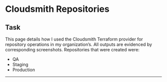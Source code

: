 # Cloudsmith Repositories

## Task
This page details how I used the Cloudsmith Terraform provider for repository operations in my organization’s. All outputs are evidenced by corresponding screenshots. Repositories that were created were:

- QA
- Staging
- Production


---

